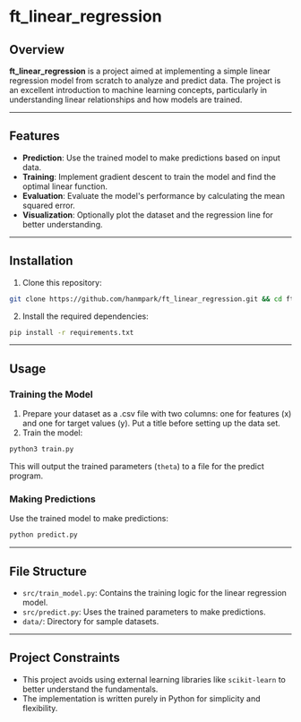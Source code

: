 # ft_linear_regression

## Overview

**ft_linear_regression** is a project aimed at implementing a simple linear regression model from scratch to analyze and predict data. The project is an excellent introduction to machine learning concepts, particularly in understanding linear relationships and how models are trained.

---

## Features

- **Prediction**: Use the trained model to make predictions based on input data.
- **Training**: Implement gradient descent to train the model and find the optimal linear function.
- **Evaluation**: Evaluate the model's performance by calculating the mean squared error.
- **Visualization**: Optionally plot the dataset and the regression line for better understanding.

---

## Installation

1. Clone this repository:
```bash
git clone https://github.com/hanmpark/ft_linear_regression.git && cd ft_linear_regression
```
2. Install the required dependencies:
```bash
pip install -r requirements.txt
```

---

## Usage
### Training the Model

1. Prepare your dataset as a .csv file with two columns: one for features (x) and one for target values (y). Put a title before setting up the data set.
2. Train the model:
```bash
python3 train.py
```
This will output the trained parameters (`theta`) to a file for the predict program.

### Making Predictions
Use the trained model to make predictions:
```bash
python predict.py
```

---

## File Structure
- `src/train_model.py`: Contains the training logic for the linear regression model.
- `src/predict.py`: Uses the trained parameters to make predictions.
- `data/`: Directory for sample datasets.

---

## Project Constraints
- This project avoids using external learning libraries like `scikit-learn` to better understand the fundamentals.
- The implementation is written purely in Python for simplicity and flexibility.
